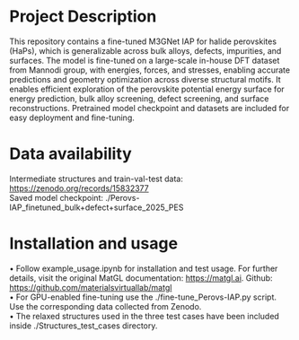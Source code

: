 # Project Description
This repository contains a fine-tuned M3GNet IAP for halide perovskites (HaPs), which is generalizable across bulk alloys, defects, impurities, and surfaces. The model is fine-tuned on a large-scale in-house DFT dataset from Mannodi group, with energies, forces, and stresses, enabling accurate predictions and geometry optimization across diverse structural motifs. It enables efficient exploration of the perovskite potential energy surface for energy prediction, bulk alloy screening, defect screening, and surface reconstructions. Pretrained model checkpoint and datasets are included for easy deployment and fine-tuning.

 
# Data availability
Intermediate structures and train-val-test data: https://zenodo.org/records/15832377  <br>
Saved model checkpoint: ./Perovs-IAP_finetuned_bulk+defect+surface_2025_PES

# Installation and usage
• Follow example_usage.ipynb for installation and test usage. For further details, visit the original MatGL documentation: https://matgl.ai. Github: https://github.com/materialsvirtuallab/matgl  <br>
• For GPU-enabled fine-tuning use the ./fine-tune_Perovs-IAP.py script. Use the corresponding data collected from Zenodo.  <br> 
• The relaxed structures used in the three test cases have been included inside ./Structures_test_cases directory.


